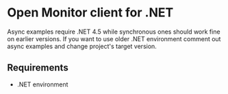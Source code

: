 # Open Monitor client for .NET

Async examples require .NET 4.5 while synchronous ones should work fine on earlier versions. If you want to use older .NET environment comment out async examples and change project's target version.

## Requirements

 * .NET environment
